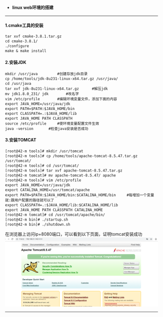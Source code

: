 + #### linux web环境的搭建
***
#### 1.cmake工具的安装
```
tar xvf cmake-3.8.1.tar.gz
cd cmake-3.8.1/
./configure 
make & make install
```
#### 2.安装JDK
```
mkdir /usr/java			#创建存放jdk目录
cp /home/tools/jdk-8u231-linux-x64.tar.gz /usr/java/
cd /usr/java 
tar xvf jdk-8u231-linux-x64.tar.gz		#解压jdk
mv jdk1.8.0_231/ jdk		#改名字
vim /etc/profile		#编辑环境变量文件，添加下面的内容
export JAVA_HOME=/usr/java/jdk
export PATH=$PATH:$JAVA_HOME/bin
export CLASSPATH=.:$JAVA_HOME/lib
export JAVA_HOME PATH CLASSPATH
source /etc/profile		#使环境变量配置文件生效
java -version		#检查java安装是否成功
```
#### 3.安装TOMCAT
```
[root@42-m tools]# mkdir /usr/tomcat   
[root@42-m tools]# cp /home/tools/apache-tomcat-8.5.47.tar.gz /usr/tomcat/
[root@42-m tools]# cd /usr/tomcat/
[root@42-m tools]# tar xvf apache-tomcat-8.5.47.tar.gz 
[root@42-m tomcat]# mv apache-tomcat-8.5.47/ apache
[root@42-m tools]# vim /etc/profile
export JAVA_HOME=/usr/java/jdk
export CATALINA_HOME=/usr/tomcat/apache
export PATH=$PATH:$JAVA_HOME/bin:$CATALINA_HOME/bin		#每增加一个变量就:跟用户配置的路径就可以了
export CLASSPATH=.:$JAVA_HOME/lib:$CATALINA_HOME/lib
export JAVA_HOME PATH CLASSPATH CATALINA_HOME
[root@42-m tomcat]# cd /usr/tomcat/apache/bin/
[root@42-m bin]# ./startup.sh
[root@42-m bin]# ./shutdown.sh 
```
在浏览器上访问ip+8080端口，可以看到以下页面，证明tomcat安装成功
![](https://github.com/Kingserch/Job-accumulation/blob/Linux/images/tomcat.png)
***
